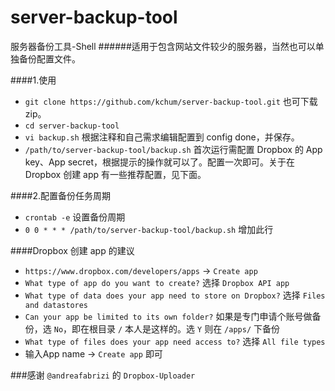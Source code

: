 server-backup-tool
===================

服务器备份工具-Shell
######适用于包含网站文件较少的服务器，当然也可以单独备份配置文件。

####1.使用
+ `git clone https://github.com/kchum/server-backup-tool.git` 也可下载zip。
+ `cd server-backup-tool`
+ `vi backup.sh` 根据注释和自己需求编辑配置到 config done，并保存。
+ `/path/to/server-backup-tool/backup.sh` 首次运行需配置 Dropbox 的 App key、App secret，根据提示的操作就可以了。配置一次即可。关于在 Dropbox 创建 app 有一些推荐配置，见下面。

####2.配置备份任务周期
+ `crontab -e` 设置备份周期
+ `0 0 * * * /path/to/server-backup-tool/backup.sh` 增加此行

####Dropbox 创建 app 的建议
+ `https://www.dropbox.com/developers/apps` -> `Create app`
+ `What type of app do you want to create?` 选择 `Dropbox API app` 
+ `What type of data does your app need to store on Dropbox?` 选择 `Files and datastores`
+ `Can your app be limited to its own folder?` 如果是专门申请个账号做备份，选 `No`，即在根目录 `/` 本人是这样的。选 `Y` 则在 `/apps/` 下备份
+ `What type of files does your app need access to?` 选择 `All file types`
+ 输入App name -> `Create app` 即可 

###感谢
`@andreafabrizi` 的 `Dropbox-Uploader`
